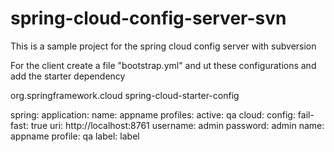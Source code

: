 # spring-cloud-config-server-svn
This is a sample project for the spring cloud config server with subversion

For the client create a file "bootstrap.yml" and ut these configurations and add the starter dependency

  <dependency>
	<groupId>org.springframework.cloud</groupId>
	<artifactId>spring-cloud-starter-config</artifactId>
  </dependency>

spring:
  application:
    name: appname
  profiles:
    active: qa
  cloud:
    config:
      fail-fast: true 
      uri: http://localhost:8761
      username: admin
      password: admin
      name: appname
      profile: qa 
      label: label
   
 
